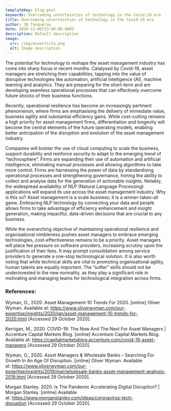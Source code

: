 ```yaml
---
templateKey: blog-post
keywords: Overcoming uncertainties of technology in the Covid-19 era
title: Overcoming uncertainties of technology in the Covid-19 era
author: JB Tanqueray
date: 2020-12-06T23:00:00.000Z
description: Default description
image:
  src: /img/evoarticle.png
  alt: Image description
---
```

The potential for technology to reshape the asset management industry has come into sharp focus in recent months. Catalysed by Covid-19, asset managers are stretching their capabilities, tapping into the value of disruptive technologies like automation, artificial intelligence (AI), machine learning and analytics. They are preparing for the short-term and are developing seamless operational processes that can effectively overcome future shocks of their business functions.

Recently, operational resilience has become an increasingly pertinent phenomenon, where firms are emphasising the delivery of immediate value, business agility and substantial efficiency gains. While cost-cutting remains a high priority for asset management firms, differentiation and longevity will become the central elements of the future operating models, enabling better anticipation of the disruption and evolution of the asset management industry.

Companies will bolster the use of cloud computing to scale the business, support durability and reinforce security to adapt to the emerging trend of “technosphere”. Firms are expanding their use of automation and artificial intelligence, eliminating manual processes and allowing algorithms to take more control. Firms are harnessing the power of data by standardising operational processes and strengthening governance, honing the ability to collect and analyse data for the generation of actionable insights. Notably, the widespread availability of NLP (Natural Language Processing) applications will expand its use across the asset management industry. Why is this so? Asset management is a scale business; it is a winner-takes-all game. Embracing NLP technology by connecting your data and people allows firms to take advantage of efficiency enhancement and insight generation, making impactful, data-driven decisions that are crucial to any business.

While the overarching objective of maintaining operational resilience and organisational nimbleness pushes asset managers to embrace emerging technologies, cost-effectiveness remains to be a priority. Asset managers will place fee pressure on software providers, increasing scrutiny upon the justification of their fees. It may prompt consolidation among service providers to generate a one-stop technological solution. It is also worth noting that while technical skills are vital to promoting organisational agility, human talents are equally important. The “softer” skills should not be underinvested in the new normality, as they play a significant role in motivating and managing teams for technological integration across firms.

### References:

Wyman, O., 2020. Asset Management-10 Trends For 2020. \[online] Oliver Wyman. Available at: <https://www.oliverwyman.com/our-expertise/insights/2020/jan/asset-management-10-trends-for-2020.html> \[Accessed 29 October 2020].

Kerrigan, M., 2020. COVID-19: The Now And The Next For Asset Managers | Accenture Capital Markets Blog. \[online] Accenture Capital Markets Blog. Available at: <https://capitalmarketsblog.accenture.com/covid-19-asset-managers> \[Accessed 29 October 2020].

Wyman, O., 2020. Asset Managers & Wholesale Banks – Searching For Growth In An Age Of Disruption. \[online] Oliver Wyman. Available at: <https://www.oliverwyman.com/our-expertise/insights/2019/mar/wholesale-banks-asset-management-analysis-2019.html> \[Accessed 29 October 2020].

Morgan Stanley. 2020. Is The Pandemic Accelerating Digital Disruption? | Morgan Stanley. \[online] Available at: <https://www.morganstanley.com/ideas/coronavirus-tech-disruption> \[Accessed 29 October 2020].